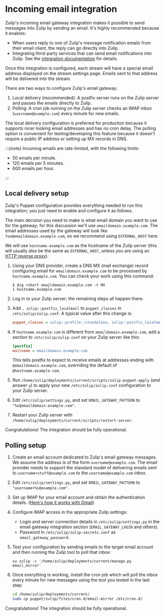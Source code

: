 # Incoming email integration

Zulip's incoming email gateway integration makes it possible to send
messages into Zulip by sending an email. It's highly recommended
because it enables:

- When users reply to one of Zulip's message notification emails
  from their email client, the reply can go directly
  into Zulip.
- Integrating third-party services that can send email notifications
  into Zulip. See the [integration
  documentation](https://zulip.com/integrations/doc/email) for
  details.

Once this integration is configured, each stream will have a special
email address displayed on the stream settings page. Emails sent to
that address will be delivered into the stream.

There are two ways to configure Zulip's email gateway:

1. Local delivery (recommended): A postfix server runs on the Zulip
   server and passes the emails directly to Zulip.
1. Polling: A cron job running on the Zulip server checks an IMAP
   inbox (`username@example.com`) every minute for new emails.

The local delivery configuration is preferred for production because
it supports nicer looking email addresses and has no cron delay. The
polling option is convenient for testing/developing this feature
because it doesn't require a public IP address or setting up MX
records in DNS.

:::{note}
Incoming emails are rate-limited, with the following limits:

- 50 emails per minute.
- 120 emails per 5 minutes.
- 600 emails per hour.

:::

## Local delivery setup

Zulip's Puppet configuration provides everything needed to run this
integration; you just need to enable and configure it as follows.

The main decision you need to make is what email domain you want to
use for the gateway; for this discussion we'll use
`emaildomain.example.com`. The email addresses used by the gateway
will look like `foo@emaildomain.example.com`, so we recommend using
`EXTERNAL_HOST` here.

We will use `hostname.example.com` as the hostname of the Zulip server
(this will usually also be the same as `EXTERNAL_HOST`, unless you are
using an [HTTP reverse proxy][reverse-proxy]).

1. Using your DNS provider, create a DNS MX (mail exchange) record
   configuring email for `emaildomain.example.com` to be processed by
   `hostname.example.com`. You can check your work using this command:

   ```console
   $ dig +short emaildomain.example.com -t MX
   1 hostname.example.com
   ```

1. Log in to your Zulip server; the remaining steps all happen there.

1. Add `, zulip::postfix_localmail` to `puppet_classes` in
   `/etc/zulip/zulip.conf`. A typical value after this change is:

   ```ini
   puppet_classes = zulip::profile::standalone, zulip::postfix_localmail
   ```

1. If `hostname.example.com` is different from
   `emaildomain.example.com`, add a section to `/etc/zulip/zulip.conf`
   on your Zulip server like this:

   ```ini
   [postfix]
   mailname = emaildomain.example.com
   ```

   This tells postfix to expect to receive emails at addresses ending
   with `@emaildomain.example.com`, overriding the default of
   `@hostname.example.com`.

1. Run `/home/zulip/deployments/current/scripts/zulip-puppet-apply`
   (and answer `y`) to apply your new `/etc/zulip/zulip.conf`
   configuration to your Zulip server.

1. Edit `/etc/zulip/settings.py`, and set `EMAIL_GATEWAY_PATTERN`
   to `"%s@emaildomain.example.com"`.

1. Restart your Zulip server with
   `/home/zulip/deployments/current/scripts/restart-server`.

Congratulations! The integration should be fully operational.

[reverse-proxy]: deployment.html#putting-the-zulip-application-behind-a-reverse-proxy

## Polling setup

1. Create an email account dedicated to Zulip's email gateway
   messages. We assume the address is of the form
   `username@example.com`. The email provider needs to support the
   standard model of delivering emails sent to
   `username+stuff@example.com` to the `username@example.com` inbox.

1. Edit `/etc/zulip/settings.py`, and set `EMAIL_GATEWAY_PATTERN` to
   `"username+%s@example.com"`.

1. Set up IMAP for your email account and obtain the authentication details.
   ([Here's how it works with Gmail](https://support.google.com/mail/answer/7126229?hl=en))

1. Configure IMAP access in the appropriate Zulip settings:

   - Login and server connection details in `/etc/zulip/settings.py`
     in the email gateway integration section (`EMAIL_GATEWAY_LOGIN` and others).
   - Password in `/etc/zulip/zulip-secrets.conf` as `email_gateway_password`.

1. Test your configuration by sending emails to the target email
   account and then running the Zulip tool to poll that inbox:

   ```
   su zulip -c '/home/zulip/deployments/current/manage.py email_mirror'
   ```

1. Once everything is working, install the cron job which will poll
   the inbox every minute for new messages using the tool you tested
   in the last step:
   ```bash
   cd /home/zulip/deployments/current/
   sudo cp puppet/zulip/files/cron.d/email-mirror /etc/cron.d/
   ```

Congratulations! The integration should be fully operational.
